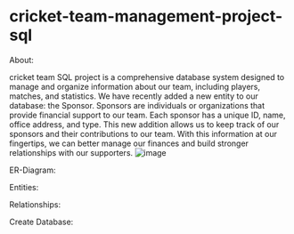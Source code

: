 # cricket-team-management-project-sql
About:

cricket team SQL project is a comprehensive database system designed to manage and organize information about our team, including players, matches, and statistics. We have recently added a new entity to our database: the Sponsor. Sponsors are individuals or organizations that provide financial support to our team. Each sponsor has a unique ID, name, office address, and type. This new addition allows us to keep track of our sponsors and their contributions to our team. With this information at our fingertips, we can better manage our finances and build stronger relationships with our supporters.
![image](https://github.com/RAMANAN31/cricket-team-management-project-sql/assets/112418260/5ba88006-3a8e-4b40-9feb-6fe514e53bd0)

ER-Diagram:



Entities:




Relationships:

Create Database:



